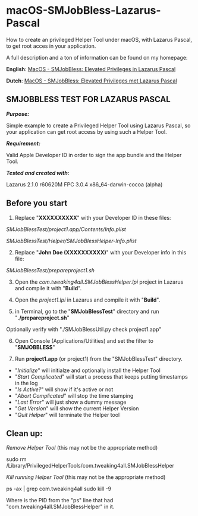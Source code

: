 # macOS-SMJobBless-Lazarus-Pascal
How to create an privileged Helper Tool under macOS, with Lazarus Pascal, to get root acces in your application.

A full description and a ton of information can be found on my homepage: 

**English**: [MacOS - SMJobBless: Elevated Privileges in Lazarus Pascal](https://www.tweaking4all.com/software-development/lazarus-development/macos-smjobbless-elevated-privileges-lazarus-pascal/ "Tweaking4All - The main article I wrote about")

**Dutch**: [MacOS - SMJobBless: Elevated Privileges met Lazarus Pascal](https://www.tweaking4all.com/software-development/lazarus-development/macos-smjobbless-elevated-privileges-lazarus-pascal/ "Tweaking4All - Het hoofd artikel wat ik hierover heb geschreven")

## SMJOBBLESS TEST FOR LAZARUS PASCAL ##

***Purpose:***

Simple example to create a Privileged Helper Tool using Lazarus Pascal, so your application can get root access by using such a Helper Tool.

***Requirement:***

Valid Apple Developer ID in order to sign the app bundle and the Helper Tool.

***Tested and created with:***

Lazarus 2.1.0 r60620M FPC 3.0.4 x86_64-darwin-cocoa (alpha)


## Before you start ##

1. Replace "**XXXXXXXXXX**" with your Developer ID in these files:

*SMJobBlessTest/project1.app/Contents/Info.plist*

*SMJobBlessTest/Helper/SMJobBlessHelper-Info.plist*

2. Replace "**John Doe (XXXXXXXXXX)**" with your Developer info in this file:

*SMJobBlessTest/prepareproject1.sh*

3. Open the *com.tweaking4all.SMJobBlessHelper.lpi* project in Lazarus and compile it with "**Build**".

4. Open the *project1.lpi* in Lazarus and compile it with "**Build**".

5. in Terminal, go to the "**SMJobBlessTest**" directory and run "**./prepareproject.sh**"

Optionally verify with "./SMJobBlessUtil.py check project1.app"

6. Open Console (Applications/Utilities) and set the filter to "**SMJOBBLESS**"

7. Run **project1.app** (or project1) from the "SMJobBlessTest" directory.

- "*Initialize*" will initialze and optionally install the Helper Tool
- "*Start Complicated*" will start a process that keeps putting timestamps in the log
- "*Is Active?*" will show if it's active or not
- "*Abort Complicated*" will stop the time stamping
- "*Last Error*" will just show a dummy message
- "*Get Version*" will show the current Helper Version
- "*Quit Helper*" will terminate the Helper tool


## Clean up: ##

*Remove Helper Tool*
(this may not be the appropriate method)

sudo rm /Library/PrivilegedHelperTools/com.tweaking4all.SMJobBlessHelper

*Kill running Helper Tool*
(this may not be the appropriate method)

ps -ax | grep com.tweaking4all
sudo kill -9 <PID>

Where <PID> is the PID from the "ps" line that had "com.tweaking4all.SMJobBlessHelper" in it.
